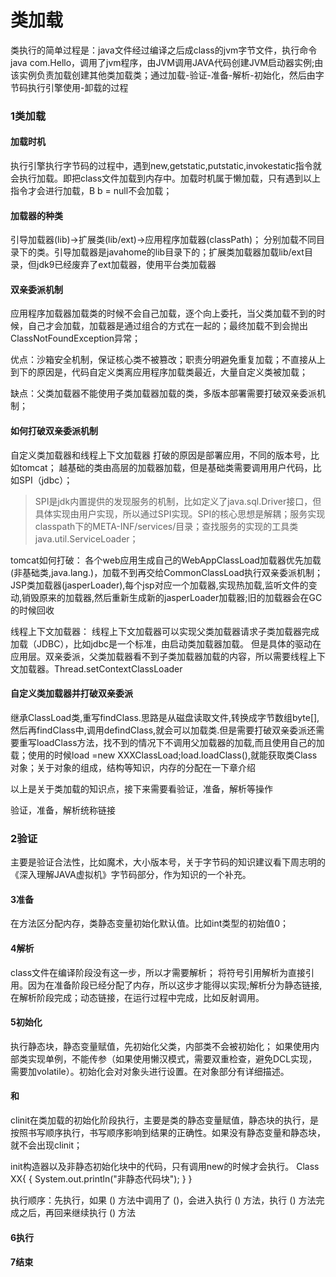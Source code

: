 # 类加载 #

类执行的简单过程是：java文件经过编译之后成class的jvm字节文件，执行命令 java com.Hello，调用了jvm程序，由JVM调用JAVA代码创建JVM启动器实例;由该实例负责加载创建其他类加载类；通过加载-验证-准备-解析-初始化，然后由字节码执行引擎使用-卸载的过程

### 1类加载 ###


#### 加载时机 ####
执行引擎执行字节码的过程中，遇到new,getstatic,putstatic,invokestatic指令就会执行加载。即把class文件加载到内存中。加载时机属于懒加载，只有遇到以上指令才会进行加载，B b = null不会加载；

#### 加载器的种类 ####
引导加载器(lib)->扩展类(lib/ext)->应用程序加载器(classPath)；
分别加载不同目录下的类。引导加载器是javahome的lib目录下的；扩展类加载器加载lib/ext目录，但jdk9已经废弃了ext加载器，使用平台类加载器

#### 双亲委派机制 ####
应用程序加载器加载类的时候不会自己加载，逐个向上委托，当父类加载不到的时候，自己才会加载，加载器是通过组合的方式在一起的；最终加载不到会抛出ClassNotFoundException异常；


优点：沙箱安全机制，保证核心类不被篡改；职责分明避免重复加载；不直接从上到下的原因是，代码自定义类离应用程序加载类最近，大量自定义类被加载；

缺点：父类加载器不能使用子类加载器加载的类，多版本部署需要打破双亲委派机制；


#### 如何打破双亲委派机制 ####
自定义类加载器和线程上下文加载器
打破的原因是部署应用，不同的版本号，比如tomcat；
越基础的类由高层的加载器加载，但是基础类需要调用用户代码，比如SPI（jdbc）；

> SPI是jdk内置提供的发现服务的机制，比如定义了java.sql.Driver接口，但具体实现由用户实现，所以通过SPI实现。SPI的核心思想是解耦；服务实现classpath下的META-INF/services/目录；查找服务的实现的工具类java.util.ServiceLoader；


tomcat如何打破：
各个web应用生成自己的WebAppClassLoad加载器优先加载(非基础类,java.lang.)，加载不到再交给CommonClassLoad执行双亲委派机制；
JSP类加载器(jasperLoader),每个jsp对应一个加载器,实现热加载,监听文件的变动,销毁原来的加载器,然后重新生成新的jasperLoader加载器;旧的加载器会在GC的时候回收

线程上下文加载器：
线程上下文加载器可以实现父类加载器请求子类加载器完成加载（JDBC），比如jdbc是一个标准，由启动类加载器加载。
但是具体的驱动在应用层。双亲委派，父类加载器看不到子类加载器加载的内容，所以需要线程上下文加载器。Thread.setContextClassLoader


#### 自定义类加载器并打破双亲委派 ####
继承ClassLoad类,重写findClass.思路是从磁盘读取文件,转换成字节数组byte[],然后再findClass中,调用defindClass,就会可以加载类.但是需要打破双亲委派还需要重写loadClass方法，找不到的情况下不调用父加载器的加载,而且使用自己的加载；使用的时候load =new XXXClassLoad;load.loadClass(),就能获取类Class对象；关于对象的组成，结构等知识，内存的分配在一下章介绍


以上是关于类加载的知识点，接下来需要看验证，准备，解析等操作

验证，准备，解析统称链接

### 2验证 ###
主要是验证合法性，比如魔术，大小版本号，关于字节码的知识建议看下周志明的《深入理解JAVA虚拟机》字节码部分，作为知识的一个补充。

#### 3准备 ####
在方法区分配内存，类静态变量初始化默认值。比如int类型的初始值0；

#### 4解析 ####
class文件在编译阶段没有这一步，所以才需要解析；
将符号引用解析为直接引用。因为在准备阶段已经分配了内存，所以这步才能得以实现;解析分为静态链接,在解析阶段完成；动态链接，在运行过程中完成，比如反射调用。

#### 5初始化 ####
执行静态块，静态变量赋值，先初始化父类，内部类不会被初始化；
如果使用内部类实现单例，不能传参（如果使用懒汉模式，需要双重检查，避免DCL实现，需要加volatile）。初始化会对对象头进行设置。在对象部分有详细描述。

#### <clinit>和<init> ####
clinit在类加载的初始化阶段执行，主要是类的静态变量赋值，静态块的执行，是按照书写顺序执行，书写顺序影响到结果的正确性。如果没有静态变量和静态块，就不会出现clinit；

init构造器以及非静态初始化块中的代码，只有调用new的时候才会执行。
    Class XX{
    {
    System.out.println("非静态代码块");
    }
    }

执行顺序：先执行<clinit>，如果 <clinit>() 方法中调用了 <init>()，会进入执行 <init>() 方法，执行 <init>() 方法完成之后，再回来继续执行 <clinit>() 方法


#### 6执行 ####

#### 7结束 ####